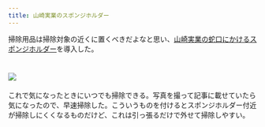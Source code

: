 ```yaml
---
title: 山崎実業のスポンジホルダー
---
```

掃除用品は掃除対象の近くに置くべきだよなと思い、[山崎実業の蛇口にかけるスポンジホルダー](https://www.amazon.co.jp/dp/B07MM4GC6P)を導入した。

![](https://lh6.googleusercontent.com/KV80nFpvE3vAcCstew5L5JnV9ctuvY34-kkXToxWaEx3foOTewk-TM7LqNpxiPmzgQfVk6fVG3xXDL128EXVs62df--q7a15DWCDa0et7Jm4WXD6gBSpRFKltCSNTufNUoVsk6nh3e8ut59nvy8XDRkHOKajj9TKLEOj7fAUqmBZmyZqJhpdIogn)
===============================================================================================================================================================================================================================

これで気になったときにいつでも掃除できる。写真を撮って記事に載せていたら気になったので、早速掃除した。こういうものを付けるとスポンジホルダー付近が掃除しにくくなるものだけど、これは引っ張るだけで外せて掃除しやすい。
